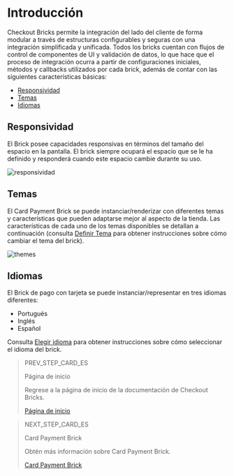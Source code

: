 # Introducción

Checkout Bricks permite la integración del lado del cliente de forma modular a través de estructuras configurables y seguras con una integración simplificada y unificada. Todos los bricks cuentan con flujos de control de componentes de UI y validación de datos, lo que hace que el proceso de integración ocurra a partir de configuraciones iniciales, métodos y callbacks utilizados por cada brick, además de contar con las siguientes características básicas:

* [Responsividad](#bookmark_responsividad)
* [Temas](#bookmark_temas)
* [Idiomas](#bookmark_idiomas)

## Responsividad

El Brick posee capacidades responsivas en términos del tamaño del espacio en la pantalla. El brick siempre ocupará el espacio que se le ha definido y responderá cuando este espacio cambie durante su uso.

![responsividad](checkout-bricks/responsive-theme-es.gif)

## Temas

El Card Payment Brick se puede instanciar/renderizar con diferentes temas y características que pueden adaptarse mejor al aspecto de la tienda. Las características de cada uno de los temas disponibles se detallan a continuación (consulta [Definir Tema](/developers/es/docs/checkout-bricks/additional-customization/set-theme) para obtener instrucciones sobre cómo cambiar el tema del brick).

![themes](checkout-bricks/themes-payment-card-es.png)

## Idiomas

El Brick de pago con tarjeta se puede instanciar/representar en tres idiomas diferentes:

* Portugués
* Inglés 
* Español

Consulta [Elegir idioma](/developers/es/docs/checkout-bricks/additional-customization/select-language) para obtener instrucciones sobre cómo seleccionar el idioma del brick.

> PREV_STEP_CARD_ES
>
> Página de inicio
>
> Regrese a la página de inicio de la documentación de Checkout Bricks.
>
> [Página de inicio](/developers/es/docs/checkout-bricks/landing)

> NEXT_STEP_CARD_ES
>
> Card Payment Brick
>
> Obtén más información sobre Card Payment Brick.
>
> [Card Payment Brick](/developers/es/docs/checkout-bricks/card-payment-brick)